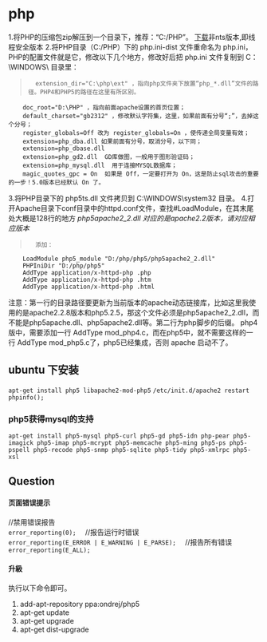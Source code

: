 # php

1.将PHP的压缩包zip解压到一个目录下，推荐：“C:/PHP”。 
[下载](http://windows.php.net/download/)非nts版本,即线程安全版本
2.将PHP目录（C:/PHP）下的 php.ini-dist 文件重命名为 php.ini，PHP的配置文件就是它，修改以下几个地方，修改好后把 php.ini 文件复制到 C：\WINDOWS\ 目录里： 
>		extension_dir="C:\php\ext" ，指向php文件夹下放置“php_*.dll”文件的路径。PHP4和PHP5的路径在这里有所区别。 
		doc_root="D:\PHP" ，指向前面apache设置的首页位置； 
		default_charset="gb2312" ，修改默认字符集，这里，如果前面有分号“;”，去掉这个分号； 
		register_globals=Off 改为 register_globals=On ，使传递全局变量有效； 
		extension=php_dba.dll 如果前面有分号，取消分号，以下同； 
		extension=php_dbase.dll 
		extension=php_gd2.dll  GD库做图，一般用于图形验证码； 
		extension=php_mysql.dll  用于连接MYSQL数据库； 
		magic_quotes_gpc = On  如果是 Off，一定要打开为 On，这是防止sql攻击的重要的一步！5.0版本已经默认 On 了。

3.将PHP目录下的 php5ts.dll 文件拷贝到 C:\WINDOWS\system32 目录。 
4.打开Apache目录下conf目录中的httpd.conf文件，查找#LoadModule，在其末尾处大概是128行的地方 
*php5apache2_2.dll 对应的是apache2.2版本，请对应相应版本*
 >       添加： 
        LoadModule php5_module "D:/php/php5/php5apache2_2.dll" 
        PHPIniDir "D:/php/php5" 
        AddType application/x-httpd-php .php
        AddType application/x-httpd-php .htm 
        AddType application/x-httpd-php .html 

 注意：第一行的目录路径要更新为当前版本的apache动态链接库，比如这里我使用的是apache2.2.8版本和php5.2.5，那这个文件必须是php5apache2_2.dll，而不能是php5apache.dll、php5apache2.dll等。第二行为php脚步的后缀。 
    php4版中，需要添加一行 AddType mod_php4.c，而在php5中，就不需要这样的一行 AddType mod_php5.c了，php5已经集成，否则 apache 启动不了。


## ubuntu 下安装
`apt-get install php5 libapache2-mod-php5`
`/etc/init.d/apache2 restart`
`phpinfo();`

### php5获得mysql的支持
`apt-get install php5-mysql php5-curl php5-gd php5-idn php-pear php5-imagick php5-imap php5-mcrypt php5-memcache php5-ming php5-ps php5-pspell php5-recode php5-snmp php5-sqlite php5-tidy php5-xmlrpc php5-xsl`

## Question

#### 页面错误提示
//禁用错误报告  
`error_reporting(0);  `
//报告运行时错误  
`error_reporting(E_ERROR | E_WARNING | E_PARSE);  `
//报告所有错误  
`error_reporting(E_ALL);`

#### 升級
执行以下命令即可。

1. add-apt-repository ppa:ondrej/php5
2. apt-get update
3. apt-get upgrade
4. apt-get dist-upgrade